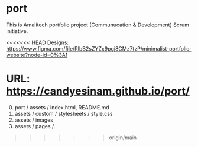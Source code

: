 # port

This is Amalitech portfolio project (Communucation &amp; Development) Scrum initiative.

<<<<<<< HEAD
Designs: https://www.figma.com/file/RlbB2sZYZx9pgj8CMz7tzP/minimalist-portfolio-website?node-id=0%3A1

URL: https://candyesinam.github.io/port/
=======
<!-- Content organization -->

0. port / assets / index.html, README.md
1. assets / custom / stylesheets / style.css
2. assets / images
3. assets / pages /..
>>>>>>> origin/main
